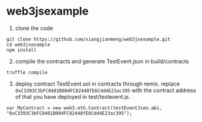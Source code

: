 # web3jsexample

1. clone the code 

```
git clone https://github.com/xiangjianmeng/web3jsexample.git
cd web3jsexample
npm install
```

2. compile the contracts and generate TestEvent.json in build/contracts

```
truffle compile
```

3. deploy contract TestEvent.sol in contracts through remix. replace `0xC3393C3bFC0481B004FC82448fE6Cdd4E23ac395` with the contract address of that you have deployed in test/testevent.js.

```
var MyContract = new web3.eth.Contract(testEventJson.abi, "0xC3393C3bFC0481B004FC82448fE6Cdd4E23ac395");
```
